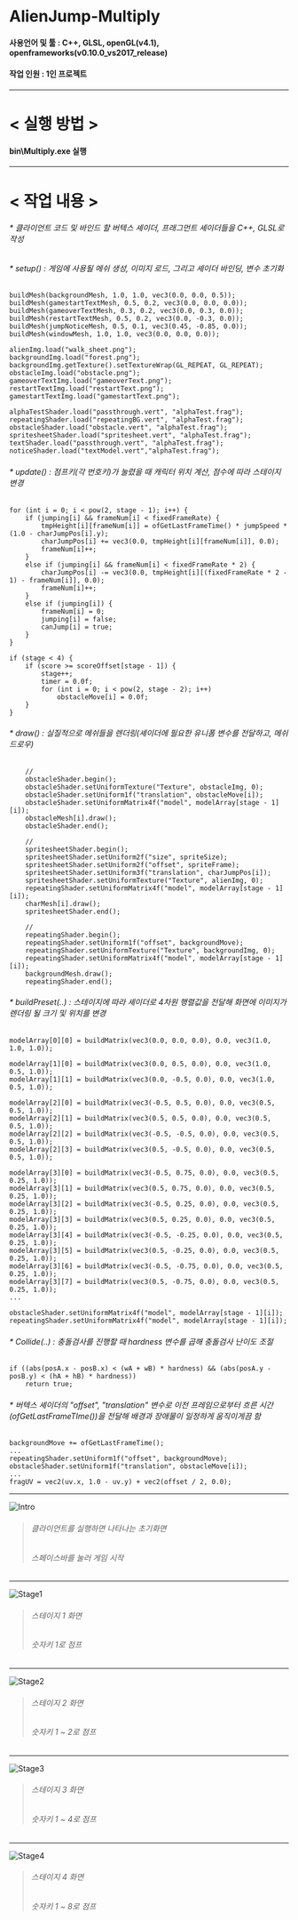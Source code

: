 # AlienJump-Multiply

#### 사용언어 및 툴 : C++, GLSL, openGL(v4.1), openframeworks(v0.10.0_vs2017_release)
#### 작업 인원 : 1인 프로젝트

-----------------------
# < 실행 방법 >
#### bin\Multiply.exe 실행

-----------------------
# < 작업 내용 >
###### * 클라이언트 코드 및 바인드 할 버텍스 셰이더, 프래그먼트 셰이더들을 C++, GLSL로 작성
###### * setup() : 게임에 사용될 메쉬 생성, 이미지 로드, 그리고 셰이더 바인딩, 변수 초기화
	buildMesh(backgroundMesh, 1.0, 1.0, vec3(0.0, 0.0, 0.5));
	buildMesh(gamestartTextMesh, 0.5, 0.2, vec3(0.0, 0.0, 0.0));
	buildMesh(gameoverTextMesh, 0.3, 0.2, vec3(0.0, 0.3, 0.0));
	buildMesh(restartTextMesh, 0.5, 0.2, vec3(0.0, -0.3, 0.0));
	buildMesh(jumpNoticeMesh, 0.5, 0.1, vec3(0.45, -0.85, 0.0));
	buildMesh(windowMesh, 1.0, 1.0, vec3(0.0, 0.0, 0.0));

	alienImg.load("walk_sheet.png");
	backgroundImg.load("forest.png");
	backgroundImg.getTexture().setTextureWrap(GL_REPEAT, GL_REPEAT);
	obstacleImg.load("obstacle.png");
	gameoverTextImg.load("gameoverText.png");
	restartTextImg.load("restartText.png");
	gamestartTextImg.load("gamestartText.png");
	
	alphaTestShader.load("passthrough.vert", "alphaTest.frag");
	repeatingShader.load("repeatingBG.vert", "alphaTest.frag");
	obstacleShader.load("obstacle.vert", "alphaTest.frag");
	spritesheetShader.load("spritesheet.vert", "alphaTest.frag");
	textShader.load("passthrough.vert", "alphaTest.frag");
	noticeShader.load("textModel.vert","alphaTest.frag");
	
###### * update() : 점프키(각 번호키)가 눌렸을 때 캐릭터 위치 계산, 점수에 따라 스테이지 변경
	for (int i = 0; i < pow(2, stage - 1); i++) {
		if (jumping[i] && frameNum[i] < fixedFrameRate) {
			tmpHeight[i][frameNum[i]] =	ofGetLastFrameTime() * jumpSpeed * (1.0 - charJumpPos[i].y);
			charJumpPos[i] += vec3(0.0, tmpHeight[i][frameNum[i]], 0.0);
			frameNum[i]++;
		}
		else if (jumping[i] && frameNum[i] < fixedFrameRate * 2) {
			charJumpPos[i] -= vec3(0.0, tmpHeight[i][(fixedFrameRate * 2 - 1) - frameNum[i]], 0.0);
			frameNum[i]++;
		}
		else if (jumping[i]) {
			frameNum[i] = 0;
			jumping[i] = false;
			canJump[i] = true;
		}
	}

	if (stage < 4) {
		if (score >= scoreOffset[stage - 1]) {
			stage++;
			timer = 0.0f;
			for (int i = 0; i < pow(2, stage - 2); i++)
				obstacleMove[i] = 0.0f;
		}
	}
	
###### * draw() : 실질적으로 메쉬들을 렌더링(셰이더에 필요한 유니폼 변수를 전달하고, 메쉬 드로우)
		//
		obstacleShader.begin();
		obstacleShader.setUniformTexture("Texture", obstacleImg, 0);
		obstacleShader.setUniform1f("translation", obstacleMove[i]);
		obstacleShader.setUniformMatrix4f("model", modelArray[stage - 1][i]);
		obstacleMesh[i].draw();
		obstacleShader.end();

		//
		spritesheetShader.begin();
		spritesheetShader.setUniform2f("size", spriteSize);
		spritesheetShader.setUniform2f("offset", spriteFrame);
		spritesheetShader.setUniform3f("translation", charJumpPos[i]);
		spritesheetShader.setUniformTexture("Texture", alienImg, 0);
		repeatingShader.setUniformMatrix4f("model", modelArray[stage - 1][i]);
		charMesh[i].draw();
		spritesheetShader.end();

		//
		repeatingShader.begin();
		repeatingShader.setUniform1f("offset", backgroundMove);
		repeatingShader.setUniformTexture("Texture", backgroundImg, 0);
		repeatingShader.setUniformMatrix4f("model", modelArray[stage - 1][i]);
		backgroundMesh.draw();
		repeatingShader.end();
		
###### * buildPreset(..) : 스테이지에 따라 셰이더로 4차원 행렬값을 전달해 화면에 이미지가 렌더링 될 크기 및 위치를 변경
  	modelArray[0][0] = buildMatrix(vec3(0.0, 0.0, 0.0), 0.0, vec3(1.0, 1.0, 1.0));

	modelArray[1][0] = buildMatrix(vec3(0.0, 0.5, 0.0), 0.0, vec3(1.0, 0.5, 1.0));
	modelArray[1][1] = buildMatrix(vec3(0.0, -0.5, 0.0), 0.0, vec3(1.0, 0.5, 1.0));

	modelArray[2][0] = buildMatrix(vec3(-0.5, 0.5, 0.0), 0.0, vec3(0.5, 0.5, 1.0));
	modelArray[2][1] = buildMatrix(vec3(0.5, 0.5, 0.0), 0.0, vec3(0.5, 0.5, 1.0));
	modelArray[2][2] = buildMatrix(vec3(-0.5, -0.5, 0.0), 0.0, vec3(0.5, 0.5, 1.0));
	modelArray[2][3] = buildMatrix(vec3(0.5, -0.5, 0.0), 0.0, vec3(0.5, 0.5, 1.0));

	modelArray[3][0] = buildMatrix(vec3(-0.5, 0.75, 0.0), 0.0, vec3(0.5, 0.25, 1.0));
	modelArray[3][1] = buildMatrix(vec3(0.5, 0.75, 0.0), 0.0, vec3(0.5, 0.25, 1.0));
	modelArray[3][2] = buildMatrix(vec3(-0.5, 0.25, 0.0), 0.0, vec3(0.5, 0.25, 1.0));
	modelArray[3][3] = buildMatrix(vec3(0.5, 0.25, 0.0), 0.0, vec3(0.5, 0.25, 1.0));
	modelArray[3][4] = buildMatrix(vec3(-0.5, -0.25, 0.0), 0.0, vec3(0.5, 0.25, 1.0));
	modelArray[3][5] = buildMatrix(vec3(0.5, -0.25, 0.0), 0.0, vec3(0.5, 0.25, 1.0));
	modelArray[3][6] = buildMatrix(vec3(-0.5, -0.75, 0.0), 0.0, vec3(0.5, 0.25, 1.0));
	modelArray[3][7] = buildMatrix(vec3(0.5, -0.75, 0.0), 0.0, vec3(0.5, 0.25, 1.0));
	...
		
	obstacleShader.setUniformMatrix4f("model", modelArray[stage - 1][i]);
	repeatingShader.setUniformMatrix4f("model", modelArray[stage - 1][i]);

###### * Collide(..) : 충돌검사를 진행할 때 hardness 변수를 곱해 충돌검사 난이도 조절
	if ((abs(posA.x - posB.x) < (wA + wB) * hardness) && (abs(posA.y - posB.y) < (hA + hB) * hardness))
		return true;

###### * 버텍스 셰이더의 "offset", "translation" 변수로 이전 프레임으로부터 흐른 시간(ofGetLastFrameTIme())을 전달해 배경과 장애물이 일정하게 움직이게끔 함 	
	backgroundMove += ofGetLastFrameTime();
	...
	repeatingShader.setUniform1f("offset", backgroundMove);
	obstacleShader.setUniform1f("translation", obstacleMove[i]);
	...
	fragUV = vec2(uv.x, 1.0 - uv.y) + vec2(offset / 2, 0.0);

-----------------------
![Intro](https://user-images.githubusercontent.com/75113789/101166611-ea9d8080-367b-11eb-8729-832c76d916e7.PNG)
> ###### 클라이언트를 실행하면 나타나는 초기화면
> ###### 스페이스바를 눌러 게임 시작

-----------------------
![Stage1](https://user-images.githubusercontent.com/75113789/101171663-71099080-3683-11eb-96a5-897738385702.PNG)
> ###### 스테이지 1 화면
> ###### 숫자키 1로 점프

-----------------------
![Stage2](https://user-images.githubusercontent.com/75113789/101171666-723abd80-3683-11eb-8e58-03c51d64abfc.PNG)
> ###### 스테이지 2 화면
> ###### 숫자키 1 ~ 2로 점프

-----------------------
![Stage3](https://user-images.githubusercontent.com/75113789/101171667-723abd80-3683-11eb-9e45-c9a00dbf384f.PNG)
> ###### 스테이지 3 화면
> ###### 숫자키 1 ~ 4로 점프

-----------------------
![Stage4](https://user-images.githubusercontent.com/75113789/101171668-72d35400-3683-11eb-95b6-9a9e6738817f.PNG)
> ###### 스테이지 4 화면
> ###### 숫자키 1 ~ 8로 점프

